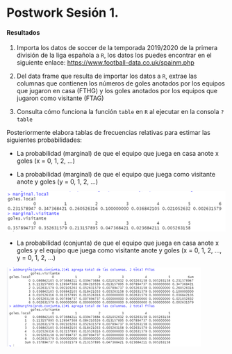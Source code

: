 # Postwork Sesión 1.

#### Resultados

1. Importa los datos de soccer de la temporada 2019/2020 de la primera división de la liga española a `R`, los datos los puedes encontrar en el siguiente enlace: https://www.football-data.co.uk/spainm.php

2. Del data frame que resulta de importar los datos a `R`, extrae las columnas que contienen los números de goles anotados por los equipos que jugaron en casa (FTHG) y los goles anotados por los equipos que jugaron como visitante (FTAG)

3. Consulta cómo funciona la función `table` en `R` al ejecutar en la consola `?table`

Posteriormente elabora tablas de frecuencias relativas para estimar las siguientes probabilidades:

- La probabilidad (marginal) de que el equipo que juega en casa anote x goles (x = 0, 1, 2, ...)

- La probabilidad (marginal) de que el equipo que juega como visitante anote y goles (y = 0, 1, 2, ...)

![Marginales](https://github.com/iGera97/Curso-BEDU-Modulo-2-R/blob/main/PostWork1/marginales1.png "Marginales")

- La probabilidad (conjunta) de que el equipo que juega en casa anote x goles y el equipo que juega como visitante anote y goles (x = 0, 1, 2, ..., y = 0, 1, 2, ...)

![Conjuntas1](https://github.com/iGera97/Curso-BEDU-Modulo-2-R/blob/main/PostWork1/conjunta1.png "Conjuntas1")
